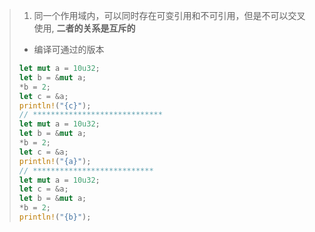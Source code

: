 > 1. 同一个作用域内，可以同时存在可变引用和不可引用，但是不可以交叉使用, <b>二者的关系是互斥的</b>
>   * 编译可通过的版本
> ```rust
> let mut a = 10u32;
> let b = &mut a;
> *b = 2;
> let c = &a;
> println!("{c}");
> // *****************************
> let mut a = 10u32;
> let b = &mut a;
> *b = 2;
> let c = &a;
> println!("{a}");
> // ***************************
> let mut a = 10u32;
> let c = &a;
> let b = &mut a;
> *b = 2;
> println!("{b}");
> ```
